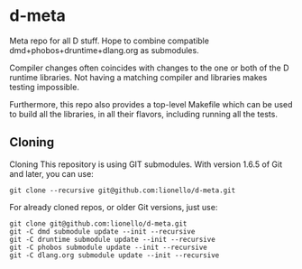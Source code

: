 # d-meta
Meta repo for all D stuff. Hope to combine compatible dmd+phobos+druntime+dlang.org as submodules.

Compiler changes often coincides with changes to the one or both of the D runtime libraries.
Not having a matching compiler and libraries makes testing impossible.

Furthermore, this repo also provides a top-level Makefile which can be used to build all the libraries,
in all their flavors, including running all the tests.

## Cloning
Cloning
This repository is using GIT submodules. With version 1.6.5 of Git and later, you can use:
```
git clone --recursive git@github.com:lionello/d-meta.git
```
For already cloned repos, or older Git versions, just use:
```
git clone git@github.com:lionello/d-meta.git
git -C dmd submodule update --init --recursive
git -C druntime submodule update --init --recursive
git -C phobos submodule update --init --recursive
git -C dlang.org submodule update --init --recursive
```
